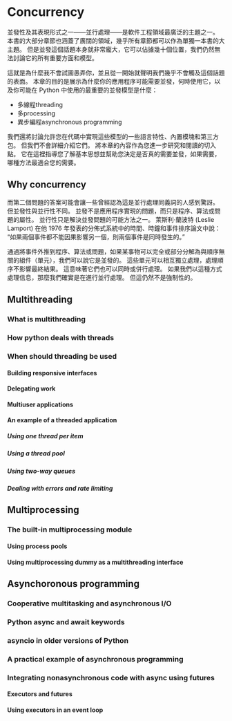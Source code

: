 # Concurrency
並發性及其表現形式之一——並行處理——是軟件工程領域最廣泛的主題之一。 本書的大部分章節也涵蓋了廣闊的領域，幾乎所有章節都可以作為單獨一本書的大主題。 但是並發這個話題本身就非常龐大，它可以佔據幾十個位置，我們仍然無法討論它的所有重要方面和模型。

這就是為什麼我不會試圖愚弄你，並且從一開始就聲明我們幾乎不會觸及這個話題的表面。 本章的目的是展示為什麼你的應用程序可能需要並發，何時使用它，以及你可能在 Python 中使用的最重要的並發模型是什麼：
- 多線程threading
- 多processing
- 異步編程asynchronous programming

我們還將討論允許您在代碼中實現這些模型的一些語言特性、內置模塊和第三方包。 但我們不會詳細介紹它們。 將本章的內容作為您進一步研究和閱讀的切入點。 它在這裡指導您了解基本思想並幫助您決定是否真的需要並發，如果需要，哪種方法最適合您的需要。

## Why concurrency
而第二個問題的答案可能會讓一些曾經認為這是並行處理同義詞的人感到驚訝。 但並發性與並行性不同。 並發不是應用程序實現的問題，而只是程序、算法或問題的屬性。 並行性只是解決並發問題的可能方法之一。
萊斯利·蘭波特 (Leslie Lamport) 在他 1976 年發表的分佈式系統中的時間、時鐘和事件排序論文中說：
“如果兩個事件都不能因果影響另一個，則兩個事件是同時發生的。”


通過將事件外推到程序、算法或問題，如果某事物可以完全或部分分解為與順序無關的組件（單元），我們可以說它是並發的。 這些單元可以相互獨立處理，處理順序不影響最終結果。 這意味著它們也可以同時或併行處理。 如果我們以這種方式處理信息，那麼我們確實是在進行並行處理。 但這仍然不是強制性的。

## Multithreading
### What is multithreading
### How python deals with threads
### When should threading be used 
#### Building responsive interfaces
#### Delegating work
#### Multiuser applications
#### An example of a threaded application
##### Using one thread per item
##### Using a thread pool
##### Using two-way queues
##### Dealing with errors and rate limiting

## Multiprocessing
### The built-in multiprocessing module
#### Using process pools
#### Using multiprocessing dummy as a multithreading interface 

## Asynchoronous programming
### Cooperative multitasking and asynchronous I/O
### Python async and await keywords
### asyncio in older versions of Python
### A practical example of asynchronous programming 
### Integrating nonasynchronous code with async using futures
####  Executors and futures
#### Using executors in an event loop
